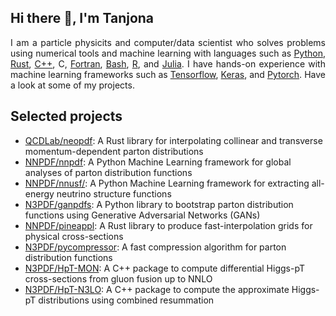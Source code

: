 Hi there 👋, I'm Tanjona
------------------------

<p align="justify">
  I am a particle physicits and computer/data scientist who solves problems using numerical tools and machine learning with
  languages such as <a target="_blank" href="https://www.python.org/">Python</a>, <a target="_blank" href="https://www.rust-lang.org/">Rust</a>,
  <a target="_blank" href="https://isocpp.org/">C++</a>, C, <a target="_blank" href="https://fortran-lang.org/">Fortran</a>,
  <a target="_blank" href="https://www.gnu.org/software/bash/">Bash</a>, <a target="_blank" href="https://www.r-project.org/">R</a>,
  and <a target="_blank" href="https://julialang.org/">Julia</a>. I have hands-on experience with machine learning frameworks
  such as <a target="_blank" href="https://www.tensorflow.org/">Tensorflow</a>, <a target="_blank" href="https://keras.io/">Keras</a>,
  and <a target="_blank" href="https://pytorch.org/">Pytorch</a>. Have a look at some of my projects.
</p>

Selected projects
-----------------
- [QCDLab/neopdf](https://github.com/QCDLab/neopdf): A Rust library for interpolating collinear and transverse momentum-dependent parton distributions
- [NNPDF/nnpdf](https://github.com/NNPDF/nnpdf): A Python Machine Learning framework for global analyses of parton distribution functions
- [NNPDF/nnusf/](https://github.com/NNPDF/nnusf/): A Python Machine Learning framework for extracting all-energy neutrino structure functions
- [N3PDF/ganpdfs](https://github.com/N3PDF/ganpdfs): A Python library to bootstrap parton distribution functions using Generative Adversarial Networks (GANs)
- [NNPDF/pineappl](https://github.com/NNPDF/pineappl): A Rust library to produce fast-interpolation grids for physical cross-sections
- [N3PDF/pycompressor](https://github.com/N3PDF/pycompressor): A fast compression algorithm for parton distribution functions
- [N3PDF/HpT-MON](https://github.com/N3PDF/HpT-MON): A C++ package to compute differential Higgs-pT cross-sections from gluon fusion up to NNLO
- [N3PDF/HpT-N3LO](https://github.com/N3PDF/HpT-N3LO): A C++ package to compute the approximate Higgs-pT distributions using combined resummation
